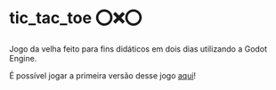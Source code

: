 # tic_tac_toe ⭕❌⭕

Jogo da velha feito para fins didáticos em dois dias utilizando a Godot Engine.

É possível jogar a primeira versão desse jogo [aqui]()!